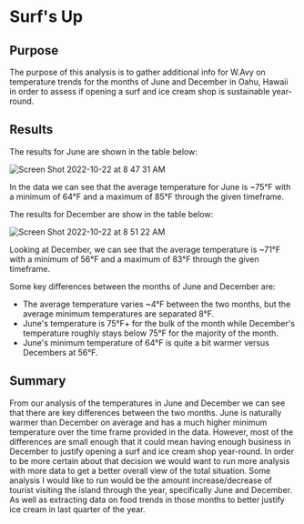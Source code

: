 # Surf's Up


## Purpose

The purpose of this analysis is to gather additional info for W.Avy on temperature trends for the months of June and December in Oahu, Hawaii in order to assess if opening a surf and ice cream shop is sustainable year-round.

## Results

The results for June are shown in the table below:

![Screen Shot 2022-10-22 at 8 47 31 AM](https://user-images.githubusercontent.com/58227052/197339751-1614b547-1760-4973-9ec4-b6dcb9be53ee.png)

In the data we can see that the average temperature for June is ~75°F with a minimum of 64°F and a maximum of 85°F through the given timeframe.

The results for December are show in the table below:

![Screen Shot 2022-10-22 at 8 51 22 AM](https://user-images.githubusercontent.com/58227052/197339926-325defae-8db0-420d-9a7b-46cc37a3347b.png)

Looking at December, we can see that the average temperature is ~71°F with a minimum of 56°F and a maximum of 83°F through the given timeframe.

Some key differences between the months of June and December are:
- The average temperature varies ~4°F between the two months, but the average minimum temperatures are separated 8°F.
- June's temperature is 75°F+ for the bulk of the month while December's temperature roughly stays below 75°F for the majority of the month.
- June's minimum temperature of 64°F is quite a bit warmer versus Decembers at 56°F.

## Summary

From our analysis of the temperatures in June and December we can see that there are key differences between the two months. June is naturally warmer than December on average and has a much higher minimum temperature over the time frame provided in the data. However, most of the differences are small enough that it could mean having enough business in December to justify opening a surf and ice cream shop year-round. In order to be more certain about that decision we would want to run more analysis with more data to get a better overall view of the total situation. Some analysis I would like to run would be the amount increase/decrease of tourist visiting the island through the year, specifically June and December. As well as extracting data on food trends in those months to better justify ice cream in last quarter of the year.
